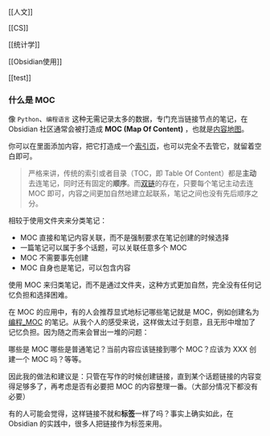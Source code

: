 [[人文]]

[[CS]]

[[统计学]]







[[Obsidian使用]]

[[test]]

### **什么是 MOC**

像 `Python`、`编程语言` 这种无需记录太多的数据，专门充当链接节点的笔记，在 Obsidian 社区通常会被打造成 **MOC (Map Of Content)** ，也就是[内容地图](https://www.zhihu.com/search?q=%E5%86%85%E5%AE%B9%E5%9C%B0%E5%9B%BE&search_source=Entity&hybrid_search_source=Entity&hybrid_search_extra=%7B%22sourceType%22%3A%22answer%22%2C%22sourceId%22%3A2778578199%7D)。

你可以在里面添加内容，把它打造成一个[索引页](https://www.zhihu.com/search?q=%E7%B4%A2%E5%BC%95%E9%A1%B5&search_source=Entity&hybrid_search_source=Entity&hybrid_search_extra=%7B%22sourceType%22%3A%22answer%22%2C%22sourceId%22%3A2778578199%7D)，也可以完全不去管它，就留着空白即可。

> 严格来讲，传统的索引或者目录（TOC，即 Table Of Content）都是**主动**去连笔记，同时还有固定的**顺序**。而[双链](https://www.zhihu.com/search?q=%E5%8F%8C%E9%93%BE&search_source=Entity&hybrid_search_source=Entity&hybrid_search_extra=%7B%22sourceType%22%3A%22answer%22%2C%22sourceId%22%3A2778578199%7D)的存在，只要每个笔记主动去连 MOC 即可，内容之间更加自然地建立起联系，笔记之间也没有先后顺序之分。

相较于使用文件夹来分类笔记：

- MOC 直接和笔记内容关联，而不是强制要求在笔记创建的时候选择
- 一篇笔记可以属于多个话题，可以关联任意多个 MOC
- MOC 不需要事先创建
- MOC 自身也是笔记，可以包含内容

使用 MOC 来归类笔记，而不是通过文件夹，这种方式更加自然，完全没有任何记忆负担和选择困难。

在 MOC 的应用中，有的人会推荐显式地标记哪些笔记就是 MOC，例如创建名为 
[编程_MOC](https://www.zhihu.com/search?q=%E7%BC%96%E7%A8%8B_MOC&search_source=Entity&hybrid_search_source=Entity&hybrid_search_extra=%7B%22sourceType%22%3A%22answer%22%2C%22sourceId%22%3A2778578199%7D) 的笔记。从我个人的感受来说，这样做太过于刻意，且无形中增加了记忆负担。因为随之而来会冒出一堆的问题：

哪些是 MOC 哪些是普通笔记？当前内容应该链接到哪个 MOC？应该为 XXX 创建一个 MOC 吗？等等。

因此我的做法和建议是：只管在写作的时候创建链接，直到某个话题链接的内容变得足够多了，再考虑是否有必要把 MOC 的内容整理一番。（大部分情况下都没有必要）

有的人可能会觉得，这样链接不就和**标签**一样了吗？事实上确实如此，在 Obsidian 的实践中，很多人把链接作为标签来用。
